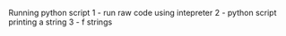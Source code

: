 Running python script
1 - run raw code using intepreter
2 - python script printing a string
3 - f strings
